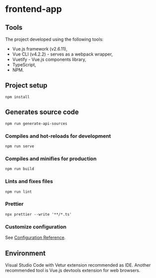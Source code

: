 # frontend-app

## Tools

The project developed using the following tools:
* Vue.js framework (v2.6.11),
* Vue CLI (v4.2.2) - serves as a webpack wrapper,
* Vuetify - Vue.js components library,
* TypeScript,
* NPM.

## Project setup
```
npm install
```

## Generates source code
```
npm run generate-api-sources
```

### Compiles and hot-reloads for development
```
npm run serve
```

### Compiles and minifies for production
```
npm run build
```

### Lints and fixes files
```
npm run lint
```

### Prettier
```
npx prettier --write '**/*.ts'
```

### Customize configuration
See [Configuration Reference](https://cli.vuejs.org/config/).

## Environment

Visual Studio Code with Vetur extension recommended as IDE.
Another recommended tool is Vue.js devtools extension for web browsers.